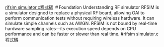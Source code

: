 
[rifsim simulator.c程式碼](#rifsim-simulator.c程式碼)
＃Foundation Understanding RF simulator 
RFSIM is a simulator designed to replace a physical RF board, allowing OAI to perform communication tests without requiring wireless hardware. It can simulate simple channels such as AWGN. RFSIM is not bound by real-time hardware sampling rates—its execution speed depends on CPU performance and can be faster or slower than real time.
#rifsim simulator.c程式碼
